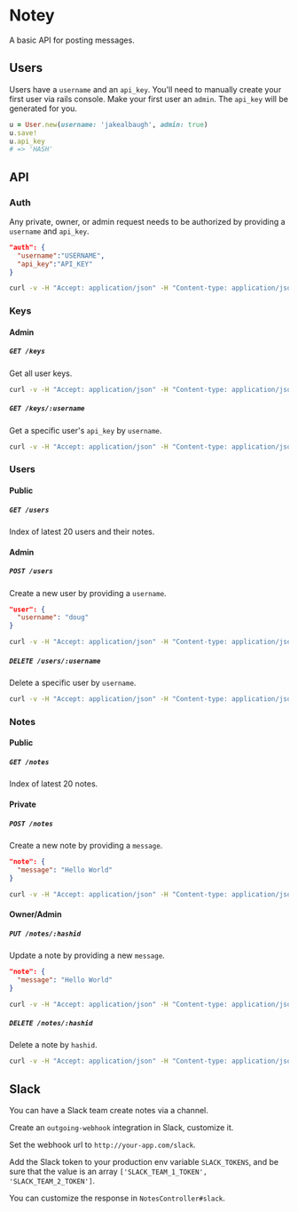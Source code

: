 # Notey

A basic API for posting messages.

## Users

Users have a `username` and an `api_key`. You'll need to manually create your first user via rails console. Make your first user an `admin`. The `api_key` will be generated for you.

```ruby
u = User.new(username: 'jakealbaugh', admin: true)
u.save!
u.api_key 
# => 'HASH'
```

## API
### Auth
Any private, owner, or admin request needs to be authorized by providing a `username` and `api_key`.

```json
"auth": {
  "username":"USERNAME",
  "api_key":"API_KEY"
}
```

```bash
curl -v -H "Accept: application/json" -H "Content-type: application/json" -X WHATEVER -d '{"data": {},"auth":{"username":"USERNAME","api_key":"API_KEY"}}' http://localhost:3000/whatever
```

### Keys
#### Admin
##### `GET /keys`
Get all user keys.

```bash
curl -v -H "Accept: application/json" -H "Content-type: application/json" -X GET -d '{"auth":{"username":"USERNAME","api_key":"API_KEY"}}' http://localhost:3000/keys
```

##### `GET /keys/:username`
Get a specific user's `api_key` by `username`.

```bash
curl -v -H "Accept: application/json" -H "Content-type: application/json" -X GET -d '{"auth":{"username":"USERNAME","api_key":"API_KEY"}}' http://localhost:3000/keys/jake
```

### Users
#### Public
##### `GET /users`
Index of latest 20 users and their notes.

#### Admin
##### `POST /users`
Create a new user by providing a `username`.

```json
"user": {
  "username": "doug"
}
```

```bash
curl -v -H "Accept: application/json" -H "Content-type: application/json" -X POST -d ' {"user":{"username":"doug"},"auth":{"username":"USERNAME","api_key":"API_KEY"}}' http://localhost:3000/users
```

##### `DELETE /users/:username`
Delete a specific user by `username`.

```bash
curl -v -H "Accept: application/json" -H "Content-type: application/json" -X DELETE -d '{"auth":{"username":"USERNAME","api_key":"API_KEY"}}' http://localhost:3000/users/jake
```

### Notes
#### Public
##### `GET /notes`
Index of latest 20 notes.

#### Private
##### `POST /notes`
Create a new note by providing a `message`.

```json
"note": {
  "message": "Hello World"
}
```

```bash
curl -v -H "Accept: application/json" -H "Content-type: application/json" -X POST -d ' {"note":{"message":"Hello World"},"auth":{"username":"USERNAME","api_key":"API_KEY"}}' http://localhost:3000/notes
```

#### Owner/Admin
##### `PUT /notes/:hashid`
Update a note by providing a new `message`.

```json
"note": {
  "message": "Hello World"
}
```

```bash
curl -v -H "Accept: application/json" -H "Content-type: application/json" -X PUT -d ' {"note":{"message":"Hello World"},"auth":{"username":"USERNAME","api_key":"API_KEY"}}' http://localhost:3000/notes/abc123
```

##### `DELETE /notes/:hashid`
Delete a note by `hashid`.

```bash
curl -v -H "Accept: application/json" -H "Content-type: application/json" -X DELETE -d '{"auth":{"username":"USERNAME","api_key":"API_KEY"}}' http://localhost:3000/notes/1jd12
```



## Slack
You can have a Slack team create notes via a channel.

Create an `outgoing-webhook` integration in Slack, customize it.

Set the webhook url to `http://your-app.com/slack`.

Add the Slack token to your production env variable `SLACK_TOKENS`, and be sure that the value is an array `['SLACK_TEAM_1_TOKEN', 'SLACK_TEAM_2_TOKEN']`.

You can customize the response in `NotesController#slack`.